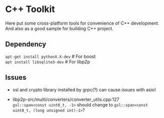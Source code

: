 # C++ Toolkit
Here put some cross-platform tools for convenience of C++ development. And also as a good sample for building C++ project.

## Dependency
`apt-get install pythonX.X-dev`   # For boost  
`apt install libsqlite3-dev`      # For libp2p

## Issues
* ssl and crypto library installed by grpc(?) can cause issues with asio!

* libp2p-src/multi/converters/converter_utils.cpp:127  
  `gsl::span<const uint8_t, -1>`
  should change to
  `gsl::span<const uint8_t, (long unsigned int)-1>`?
